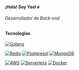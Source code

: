 #### ¡Hola! Soy Yael 💀
###### Desarrollador de Back-end
#### Tecnologías

[![Golang](https://img.shields.io/badge/-Golang-000?&logo=Go&logoColor=ffffff)](https://go.dev/)

[![Redis](https://img.shields.io/badge/-Redis-000?&logo=Redis&logoColor=ffffff)](https://redis.io/)
[![Postgresql](https://img.shields.io/badge/-Postgresql-000?&logo=postgresql&logoColor=ffffff)](https://www.postgresql.org/)
[![MongoDB](https://img.shields.io/badge/-MongoDb-000?&logo=mongodb&logoColor=ffffff)](https://www.mongodb.com/)

[![AWS](http://img.shields.io/badge/-AWS-232F3E?style=flat-square&logo=amazon-aws&logoColor=ffffff)](https://aws.amazon.com/)
[![Serverless](http://img.shields.io/badge/-Serverless-E2231A?style=flat-square&logo=serverless&logoColor=ffffff)](https://aws.amazon.com/lambda/)
[![Docker](http://img.shields.io/badge/-Docker-2496ED?style=flat-square&logo=docker&logoColor=ffffff)](https://www.docker.com/)
